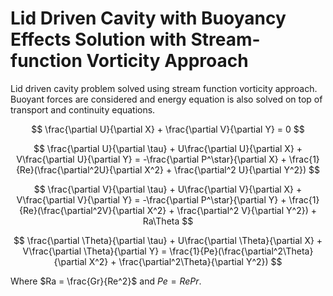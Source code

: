 # Lid Driven Cavity with Buoyancy Effects Solution with Stream-function Vorticity Approach
Lid driven cavity problem solved using stream function vorticity approach. Buoyant forces are considered and energy equation is also solved on top of transport and continuity equations. 

$$
\frac{\partial U}{\partial X} + \frac{\partial V}{\partial Y} = 0
$$

$$
\frac{\partial U}{\partial \tau} + U\frac{\partial U}{\partial X} + V\frac{\partial U}{\partial Y} = -\frac{\partial P^\star}{\partial X} + \frac{1}{Re}(\frac{\partial^2U}{\partial X^2} + \frac{\partial^2 U}{\partial Y^2})
$$

$$
\frac{\partial V}{\partial \tau} + U\frac{\partial V}{\partial X} + V\frac{\partial V}{\partial Y} = -\frac{\partial P^\star}{\partial Y} + \frac{1}{Re}(\frac{\partial^2V}{\partial X^2} + \frac{\partial^2 V}{\partial Y^2}) + Ra\Theta
$$

$$
\frac{\partial \Theta}{\partial \tau} + U\frac{\partial \Theta}{\partial X} + V\frac{\partial \Theta}{\partial Y} = \frac{1}{Pe}(\frac{\partial^2\Theta}{\partial X^2} + \frac{\partial^2\Theta}{\partial Y^2})
$$  

Where $Ra = \frac{Gr}{Re^2}$ and $Pe = RePr$. 

